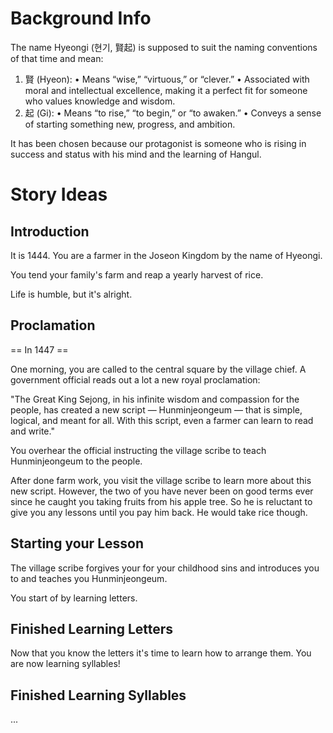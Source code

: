 # Background Info

The name Hyeongi (현기, 賢起) is supposed to suit the naming conventions of that time and mean:

1. 賢 (Hyeon):
   • Means “wise,” “virtuous,” or “clever.”
   • Associated with moral and intellectual excellence, making it a perfect fit for someone who values knowledge and wisdom.
2. 起 (Gi):
   • Means “to rise,” “to begin,” or “to awaken.”
   • Conveys a sense of starting something new, progress, and ambition.

It has been chosen because our protagonist is someone who is rising in success and status with his mind and the learning of Hangul.

# Story Ideas

## Introduction

It is 1444. You are a farmer in the Joseon Kingdom by the name of Hyeongi.

You tend your family's farm and reap a yearly harvest of rice.

Life is humble, but it's alright.

## Proclamation

== In 1447 ==

One morning, you are called to the central square by the village chief. A government official reads out a lot a new royal proclamation:

"The Great King Sejong, in his infinite wisdom and compassion for the people, has created a new script — Hunminjeongeum — that is simple, logical, and meant for all. With this script, even a farmer can learn to read and write."

You overhear the official instructing the village scribe to teach Hunminjeongeum to the people.

After done farm work, you visit the village scribe to learn more about this new script. However, the two of you have never been on good terms ever since he caught you taking fruits from his apple tree. So he is reluctant to give you any lessons until you pay him back. He would take rice though.

## Starting your Lesson

The village scribe forgives your for your childhood sins and introduces you to and teaches you Hunminjeongeum.

You start of by learning letters.

## Finished Learning Letters

Now that you know the letters it's time to learn how to arrange them. You are now learning syllables!

## Finished Learning Syllables

...
